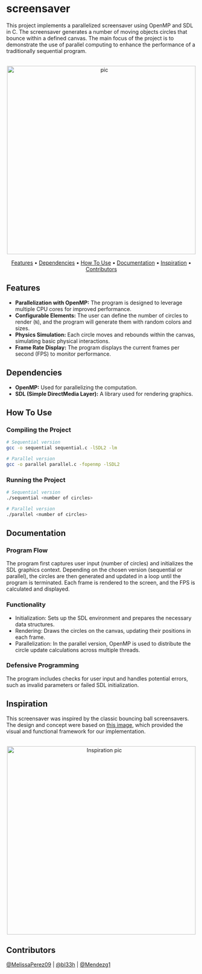 # screensaver
This project implements a parallelized screensaver using OpenMP and SDL in C. The screensaver generates a number of moving objects circles that bounce within a defined canvas. The main focus of the project is to demonstrate the use of parallel computing to enhance the performance of a traditionally sequential program.

<p align="center">
  <br>
  <img src="https://i.imgur.com/da0ka7g.png" alt="pic" width="500">
  <br>
</p>
<p align="center" >
  <a href="#features">Features</a> •
  <a href="#dependencies">Dependencies</a> •
  <a href="#how-to-use">How To Use</a> •
  <a href="#documentation">Documentation</a> •
  <a href="#inspiration">Inspiration</a> •
  <a href="#contributors">Contributors</a>
</p>

## Features
- **Parallelization with OpenMP:** The program is designed to leverage multiple CPU cores for improved performance.
- **Configurable Elements:** The user can define the number of circles to render (`N`), and the program will generate them with random colors and sizes.
- **Physics Simulation:** Each circle moves and rebounds within the canvas, simulating basic physical interactions.
- **Frame Rate Display:** The program displays the current frames per second (FPS) to monitor performance.

## Dependencies
- **OpenMP:** Used for parallelizing the computation.
- **SDL (Simple DirectMedia Layer):** A library used for rendering graphics.

## How To Use
### Compiling the Project
```bash
# Sequential version
gcc -o sequential sequential.c -lSDL2 -lm

# Parallel version
gcc -o parallel parallel.c -fopenmp -lSDL2
```
### Running the Project
```bash
# Sequential version
./sequential <number of circles>

# Parallel version
./parallel <number of circles>
```

## Documentation
### Program Flow
The program first captures user input (number of circles) and initializes the SDL graphics context. Depending on the chosen version (sequential or parallel), the circles are then generated and updated in a loop until the program is terminated. Each frame is rendered to the screen, and the FPS is calculated and displayed.

### Functionality
- Initialization: Sets up the SDL environment and prepares the necessary data structures.
- Rendering: Draws the circles on the canvas, updating their positions in each frame.
- Parallelization: In the parallel version, OpenMP is used to distribute the circle update calculations across multiple threads.

### Defensive Programming
The program includes checks for user input and handles potential errors, such as invalid parameters or failed SDL initialization.

## Inspiration
This screensaver was inspired by the classic bouncing ball screensavers. The design and concept were based on [this image](https://i.ytimg.com/vi/VYC5Q_9-rB4/maxresdefault.jpg), which provided the visual and functional framework for our implementation.

<p align="center">
  <br>
  <img src="https://i.ytimg.com/vi/VYC5Q_9-rB4/maxresdefault.jpg" alt="Inspiration pic" width="500">
  <br>
</p>

## Contributors
[@MelissaPerez09](https://github.com/MelissaPerez09) | [@bl33h](https://github.com/bl33h) | [@Mendezg1](https://github.com/Mendezg1)
